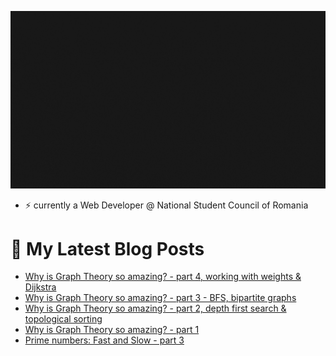 
[![profile_banner](./banner.gif)]()
- ⚡ currently a Web Developer @ National Student Council of Romania

# 💬 My Latest Blog Posts
<!-- BLOG-POST-LIST:START -->
- [Why is Graph Theory so amazing? - part 4, working with weights & Dijkstra](https://dev.to/kruzzy/why-is-graph-theory-so-amazing-part-4-working-with-weights-dijkstra-450k)
- [Why is Graph Theory so amazing? - part 3 - BFS, bipartite graphs](https://dev.to/kruzzy/why-is-graph-theory-so-amazing-part-3-bfs-bipartite-graphs-2860)
- [Why is Graph Theory so amazing? - part 2, depth first search & topological sorting](https://dev.to/kruzzy/why-is-graph-theory-so-amazing-part-2-depth-first-search-topological-sorting-jkg)
- [Why is Graph Theory so amazing? - part 1](https://dev.to/kruzzy/why-is-graph-theory-so-amazing-part-1-5ii)
- [Prime numbers: Fast and Slow - part 3](https://dev.to/kruzzy/prime-numbers-fast-and-slow-part-3-2dgm)
<!-- BLOG-POST-LIST:END -->



<!--
**KruZZy/KruZZy** is a ✨ _special_ ✨ repository because its `README.md` (this file) appears on your GitHub profile.

Here are some ideas to get you started:

- 🔭 I’m currently working on ...
- 🌱 I’m currently learning ...
- 👯 I’m looking to collaborate on ...
- 🤔 I’m looking for help with ...
- 💬 Ask me about ...
- 📫 How to reach me: ...
- 😄 Pronouns: ...
- ⚡ Fun fact: ...
-->
